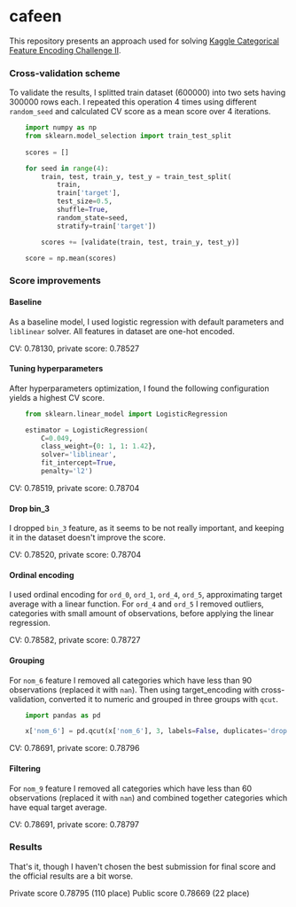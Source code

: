 # cafeen

This repository presents an approach used for solving [Kaggle Categorical Feature Encoding Challenge II](https://www.kaggle.com/c/cat-in-the-dat-ii).

### Cross-validation scheme

To validate the results, I splitted train dataset (600000) into two sets 
having 300000 rows each. I repeated this operation 4 times using 
different `random_seed` and calculated CV score as a mean score over 4 iterations. 

```python
    import numpy as np
    from sklearn.model_selection import train_test_split
        
    scores = []

    for seed in range(4):
        train, test, train_y, test_y = train_test_split(
            train, 
            train['target'],
            test_size=0.5,
            shuffle=True,
            random_state=seed,
            stratify=train['target'])

        scores += [validate(train, test, train_y, test_y)]

    score = np.mean(scores)
```
 
### Score improvements

#### Baseline

As a baseline model, I used logistic regression with default parameters and `liblinear` solver. 
All features in dataset are one-hot encoded.

CV: 0.78130, private score: 0.78527

#### Tuning hyperparameters

After hyperparameters optimization, I found the following configuration yields a highest CV score.

```python
    from sklearn.linear_model import LogisticRegression

    estimator = LogisticRegression(
        C=0.049,
        class_weight={0: 1, 1: 1.42},
        solver='liblinear',
        fit_intercept=True,
        penalty='l2')
```    

CV: 0.78519, private score: 0.78704

#### Drop bin_3

I dropped `bin_3` feature, as it seems to be not really important, and keeping
it in the dataset doesn't improve the score.

CV: 0.78520, private score: 0.78704

#### Ordinal encoding

I used ordinal encoding for `ord_0`, `ord_1`, `ord_4`, `ord_5`, approximating 
target average with a linear function. For `ord_4` and `ord_5` I removed outliers, 
categories with small amount of observations, before applying the linear regression. 

CV: 0.78582, private score: 0.78727

#### Grouping

For `nom_6` feature I removed all categories which have less than 90 observations (replaced it with `nan`).
Then using target_encoding with cross-validation, converted it to numeric and
grouped in three groups with `qcut`.

```python
    import pandas as pd

    x['nom_6'] = pd.qcut(x['nom_6'], 3, labels=False, duplicates='drop')
```

CV: 0.78691, private score: 0.78796

#### Filtering

For `nom_9` feature I removed all categories which have less than 60 observations (replaced it with `nan`)
and combined together categories which have equal target average. 

CV: 0.78691, private score: 0.78797

### Results

That's it, though I haven't chosen the best submission for final score and the official
results are a bit worse.

Private score 0.78795 (110 place)
Public score 0.78669 (22 place)
